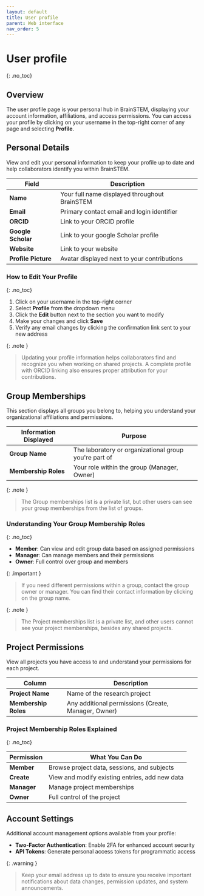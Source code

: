 ```yaml
---
layout: default
title: User profile
parent: Web interface
nav_order: 5
---
```


# User profile
{: .no_toc}

## Overview

The user profile page is your personal hub in BrainSTEM, displaying your account information, affiliations, and access permissions. You can access your profile by clicking on your username in the top-right corner of any page and selecting **Profile**.

## Personal Details

View and edit your personal information to keep your profile up to date and help collaborators identify you within BrainSTEM.

| Field | Description |
|-------|-------------|
| **Name** | Your full name displayed throughout BrainSTEM |
| **Email** | Primary contact email and login identifier |
| **ORCID** | Link to your ORCID profile |
| **Google Scholar** | Link to your google Scholar profile |
| **Website** | Link to your website |
| **Profile Picture** | Avatar displayed next to your contributions | 

### How to Edit Your Profile
{: .no_toc}

1. Click on your username in the top-right corner
2. Select **Profile** from the dropdown menu
3. Click the **Edit** button next to the section you want to modify
4. Make your changes and click **Save**
5. Verify any email changes by clicking the confirmation link sent to your new address

{: .note }
> Updating your profile information helps collaborators find and recognize you when working on shared projects. A complete profile with ORCID linking also ensures proper attribution for your contributions.

## Group Memberships

This section displays all groups you belong to, helping you understand your organizational affiliations and permissions.

| Information Displayed | Purpose |
|----------------------|---------|
| **Group Name** | The laboratory or organizational group you're part of |
| **Membership Roles** | Your role within the group (Manager, Owner) |

{: .note }
> The Group memberships list is a private list, but other users can see your group memberships from the list of groups.

### Understanding Your Group Membership Roles
{: .no_toc}

- **Member**: Can view and edit group data based on assigned permissions
- **Manager**: Can manage members and their permissions
- **Owner**: Full control over group and members

{: .important }
> If you need different permissions within a group, contact the group owner or manager. You can find their contact information by clicking on the group name.

{: .note }
> The Project memberships list is a private list, and other users cannot see your project memberships, besides any shared projects.

## Project Permissions

View all projects you have access to and understand your permissions for each project.

| Column | Description |
|--------|------------|
| **Project Name** | Name of the research project |
| **Membership Roles** | Any additional permissions (Create, Manager, Owner) |

### Project Membership Roles Explained
{: .no_toc}

| Permission | What You Can Do |
|------------|-----------------|
| **Member** | Browse project data, sessions, and subjects |
| **Create** | View and modify existing entries, add new data |
| **Manager** | Manage project memberships |
| **Owner** | Full control of the project |

## Account Settings

Additional account management options available from your profile:

- **Two-Factor Authentication**: Enable 2FA for enhanced account security
- **API Tokens**: Generate personal access tokens for programmatic access

{: .warning }
> Keep your email address up to date to ensure you receive important notifications about data changes, permission updates, and system announcements.
